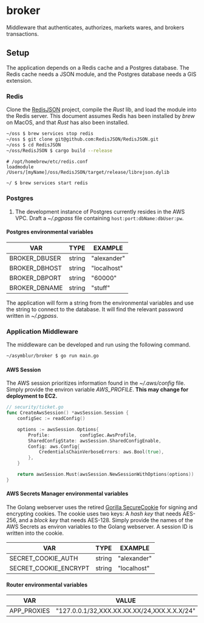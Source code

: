 # broker
Middleware that authenticates, authorizes, markets wares, and brokers transactions.

## Setup
The application depends on a Redis cache and a Postgres database. The Redis cache needs a JSON module, and the Postgres database needs a GIS extension.

### Redis
Clone the [RedisJSON](https://github.com/RedisJSON/RedisJSON#redisjson) project, compile the _Rust_ lib, and load the module into the Redis server. This document assumes Redis has been installed by
_brew_ on MacOS, and that _Rust_ has also been installed.

```bash
~/oss $ brew services stop redis
~/oss $ git clone git@github.com:RedisJSON/RedisJSON.git
~/oss $ cd RedisJSON
~/oss/RedisJSON $ cargo build --release
```

```vim
# /opt/homebrew/etc/redis.conf
loadmodule /Users/[myName]/oss/RedisJSON/target/release/librejson.dylib
```

```bash
~/ $ brew services start redis
```

### Postgres
1. The development instance of Postgres currently resides in the AWS VPC. Draft a _~/.pgpass_ file containing `host:port:dbName:dbUser:pw`.

#### Postgres environmental variables
| VAR | TYPE | EXAMPLE |
| --- | --- | --- |
| BROKER_DBUSER | string | "alexander" |
| BROKER_DBHOST | string | "localhost" |
| BROKER_DBPORT | string | "60000" |
| BROKER_DBNAME | string | "stuff" |

The application will form a string from the environmental variables and use the string to connect to the database. It will find the relevant password written in _~/.pgpass_.

### Application Middleware
The middleware can be developed and run using the following command.

```bash
~/asymblur/broker $ go run main.go
```

#### AWS Session
The AWS session prioritizes information found in the _~/.aws/config_ file. Simply provide the environ variable _AWS_PROFILE_.
**This may change for deployment to EC2.**
```go
// security/ticket.go
func CreateAwsSession() *awsSession.Session {
	configSec := readConfig()

	options := awsSession.Options{
		Profile:           configSec.AwsProfile,
		SharedConfigState: awsSession.SharedConfigEnable,
		Config: aws.Config{
			CredentialsChainVerboseErrors: aws.Bool(true),
		},
	}

	return awsSession.Must(awsSession.NewSessionWithOptions(options))
}
```

#### AWS Secrets Manager environmental variables
The Golang webserver uses the retired [Gorilla SecureCookie](https://github.com/gorilla/securecookie) for signing and encrypting cookies. The cookie uses two
keys: A _hash key_ that needs AES-256, and a _block key_ that needs AES-128. Simply provide the names of the AWS Secrets as environ variables to the Golang
webserver. A session ID is written into the cookie.

| VAR | TYPE | EXAMPLE |
| --- | --- | --- |
| SECRET_COOKIE_AUTH | string | "alexander" |
| SECRET_COOKIE_ENCRYPT | string | "localhost" |

#### Router environmental variables
| VAR | VALUE |
| --- | --- |
| APP_PROXIES | "127.0.0.1/32,XXX.XX.XX.XX/24,XXX.X.X.X/24"

